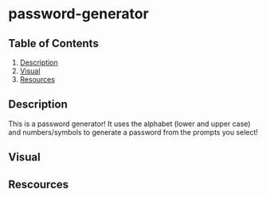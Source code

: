 # password-generator

## Table of Contents
1. [Description](#description)
2. [Visual](#visual)
3. [Resources](#rescources)

## Description
This is a password generator! It uses the alphabet (lower and upper case) and numbers/symbols to 
generate a password from the prompts you select!

## Visual

## Rescources

